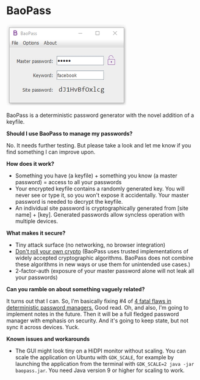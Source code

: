 # BaoPass

![Screenshot](screenshot.jpg)

BaoPass is a deterministic password generator with the novel addition of a keyfile.

**Should I use BaoPass to manage my passwords?**

No. It needs further testing. But please take a look and let me know if you find something I can improve upon.

**How does it work?**

- Something you have (a keyfile) + something you know (a master password) = access to all your passwords
- Your encrypted keyfile contains a randomly generated key. You will never see or type it, so you won't expose it accidentally. Your master password is needed to decrypt the keyfile.
- An individual site password is cryptographically generated from [site name] + [key]. Generated passwords allow syncless operation with multiple devices.

**What makes it secure?**
- Tiny attack surface (no networking, no browser integration)
- [Don't roll your own crypto](http://security.stackexchange.com/questions/18197/why-shouldnt-we-roll-our-own) (BaoPass uses trusted implementations of widely accepted cryptographic algorithms. BaoPass does not combine these algorithms in new ways or use them for unintended use cases.)
- 2-factor-auth (exposure of your master password alone will not leak all your passwords)

**Can you ramble on about something vaguely related?**

It turns out that I can. So, I'm basically fixing #4 of [4 fatal flaws in deterministic password managers.](https://tonyarcieri.com/4-fatal-flaws-in-deterministic-password-managers) Good read. Oh, and also, I'm going to implement notes in the future. Then it will be a full fledged password manager with emphasis on security. And it's going to keep state, but not sync it across devices. Yuck.

**Known issues and workarounds**

- The GUI might look tiny on a HiDPI monitor without scaling. You can scale the application on Ubuntu with `GDK_SCALE`, for example by launching the application from the terminal with `GDK_SCALE=2 java -jar baopass.jar`. You need Java version 9 or higher for scaling to work.